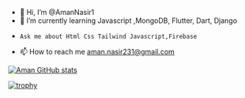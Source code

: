- 👋 Hi, I’m @AmanNasir1
- 🌱 I’m currently learning Javascript ,MongoDB, Flutter, Dart, Django
-     Ask me about Html Css Tailwind Javascript,Firebase
- 📫 How to reach me aman.nasir231@gmail.com


[![Aman GitHub stats](https://github-readme-stats.vercel.app/api?username=AmanNasir1)](https://github.com/anuraghazra/github-readme-stats)

[![trophy](https://github-profile-trophy.vercel.app/?username=AmanNasir1&theme=onedark)](https://github.com/ryo-ma/github-profile-trophy)
<!---
AmanNasir1/AmanNasir1 is a ✨ special ✨ repository because its `README.md` (this file) appears on your GitHub profile.
You can click the Preview link to take a look at your changes.
--->
